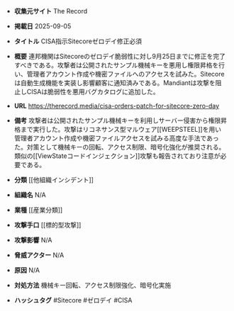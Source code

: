 - **収集元サイト**
The Record

- **掲載日**
2025-09-05

- **タイトル**
CISA指示Sitecoreゼロデイ修正必須

- **概要**
連邦機関はSitecoreのゼロデイ脆弱性に対し9月25日までに修正を完了すべきである。攻撃者は公開されたサンプル機械キーを悪用し権限昇格を行い、管理者アカウント作成や機密ファイルへのアクセスを試みた。Sitecoreは自動生成機能を実装し影響顧客に通知済みである。Mandiantは攻撃を阻止しCISAは脆弱性を悪用バグカタログに追加した。

- **URL**
https://therecord.media/cisa-orders-patch-for-sitecore-zero-day

- **備考**
攻撃者は公開されたサンプル機械キーを利用しサーバー侵害から権限昇格まで実行した。攻撃はリコネサンス型マルウェア[[WEEPSTEEL]]を用い管理者アカウント作成や機密ファイルアクセスを試みる高度な手法であった。対策として機械キーの回転、アクセス制限、暗号化強化が推奨される。類似の[[ViewStateコードインジェクション]]攻撃も報告されており注意が必要である。

- **分類**
[[他組織インシデント]]

- **組織名**
N/A

- **業種**
[[産業分類]]

- **攻撃手口**
[[標的型攻撃]]

- **攻撃影響**
N/A

- **脅威アクター**
N/A

- **原因**
N/A

- **対処方法**
機械キー回転、アクセス制限強化、暗号化実施

- **ハッシュタグ**
#Sitecore #ゼロデイ #CISA
